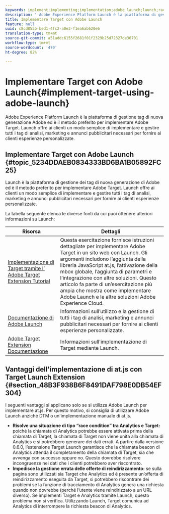 ```yaml
---
keywords: implement;implementing;implementation;adobe launch;launch;race;redirect;experience platform launch
description: ' Adobe Experience Platform Launch è la piattaforma di gestione tag di nuova generazione  Adobe ed è il metodo preferito per implementare  Adobe Target. Launch offre ai clienti un modo semplice di implementare e gestire tutti i tag di analisi, marketing e annunci pubblicitari necessari per fornire ai clienti esperienze personalizzate.'
title: Implementare Target con Adobe Launch
feature: null
uuid: c8cd855b-bed1-4fc2-a0e3-f1ea6ab620e6
translation-type: tm+mt
source-git-commit: a51addc6155f2681f01f2329b25d72327de36701
workflow-type: tm+mt
source-wordcount: '470'
ht-degree: 82%

---
```



# Implementare Target con Adobe Launch{#implement-target-using-adobe-launch}

 Adobe Experience Platform Launch è la piattaforma di gestione tag di nuova generazione  Adobe ed è il metodo preferito per implementare  Adobe Target. Launch offre ai clienti un modo semplice di implementare e gestire tutti i tag di analisi, marketing e annunci pubblicitari necessari per fornire ai clienti esperienze personalizzate.

## Implementare Target con Adobe Launch {#topic_5234DDAEB0834333BD6BA1B05892FC25}

Launch è la piattaforma di gestione dei tag di nuova generazione di Adobe ed è il metodo preferito per implementare Adobe Target. Launch offre ai clienti un modo semplice di implementare e gestire tutti i tag di analisi, marketing e annunci pubblicitari necessari per fornire ai clienti esperienze personalizzate.

La tabella seguente elenca le diverse fonti da cui puoi ottenere ulteriori informazioni su Launch:

| Risorsa | Dettagli |
|--- |--- |
| [Implementazione di Target tramite l’ Adobe Target Extension Tutorial](https://docs.adobe.com/content/help/en/experience-cloud/implementing-in-websites-with-launch/implement-solutions/target.html) | Questa esercitazione fornisce istruzioni dettagliate per implementare Adobe Target in un sito web con Launch. Gli argomenti includono l’aggiunta della libreria JavaScript at.js, l’attivazione della mbox globale, l’aggiunta di parametri e l’integrazione con altre soluzioni. Questo articolo fa parte di un’esercitazione più ampia che mostra come implementare Adobe Launch e le altre soluzioni Adobe Experience Cloud. |
| [Documentazione di Adobe Launch](https://docs.adobe.com/content/help/en/launch/using/intro/get-started/quick-start.html) | Informazioni sull’utilizzo e la gestione di tutti i tag di analisi, marketing e annunci pubblicitari necessari per fornire ai clienti esperienze personalizzate. |
| [Adobe Target Extension Documentazione](https://docs.adobe.com/content/help/en/launch/using/extensions-ref/adobe-extension/target-extension/overview.html) | Informazioni sull&#39;implementazione di Target mediante Launch. |

## Vantaggi dell&#39;implementazione di at.js con Target Launch Extension {#section_48B3F938B6F8491DAF798E0DB54EF304}

I seguenti vantaggi si applicano solo se si utilizza Adobe Launch per implementare at.js. Per questo motivo, si consiglia di utilizzare Adobe Launch anziché DTM o un&#39;implementazione manuale di at.js.

* **Risolve una situazione di tipo “race condition” tra Analytics e Target:** poiché la chiamata di Analytics potrebbe essere attivata prima della chiamata di Target, la chiamata di Target non viene unita alla chiamata di Analytics e si potrebbero generare dei dati errati. A partire dalla versione 0.6.0, l’estensione Target Launch garantisce che la chiamata beacon di Analytics attenda il completamento della chiamata di Target, sia che avvenga con successo oppure no. Questo dovrebbe risolvere incongruenze nei dati che i clienti potrebbero aver riscontrato.
* **Impedisce la gestione errata delle offerte di reindirizzamento:** se sulla pagina sono utilizzati sia Target che Analytics ed è presente un’offerta di reindirizzamento eseguita da Target, si potrebbero riscontrare dei problemi se la funzione di tracciamento di Analytics genera una richiesta quando non dovrebbe (perché l’utente viene reindirizzato a un URL diverso). Se implementi Target e Analytics tramite Launch, questo problema non si verifica. Utilizzando Launch, Target comunica ad Analytics di interrompere la richiesta beacon di Analytics.
